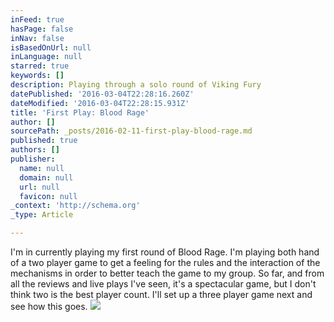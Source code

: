 ```yaml
---
inFeed: true
hasPage: false
inNav: false
isBasedOnUrl: null
inLanguage: null
starred: true
keywords: []
description: Playing through a solo round of Viking Fury
datePublished: '2016-03-04T22:28:16.260Z'
dateModified: '2016-03-04T22:28:15.931Z'
title: 'First Play: Blood Rage'
author: []
sourcePath: _posts/2016-02-11-first-play-blood-rage.md
published: true
authors: []
publisher:
  name: null
  domain: null
  url: null
  favicon: null
_context: 'http://schema.org'
_type: Article

---
```

I'm in currently playing my first round of Blood Rage. I'm playing both hand of a two player game to get a feeling for the rules and the interaction of the mechanisms in order to better teach the game to my group. So far, and from all the reviews and live plays I've seen, it's a spectacular game, but I don't think two is the best player count. I'll set up a three player game next and see how this goes.
![](https://the-grid-user-content.s3-us-west-2.amazonaws.com/01e9c079-4b28-4b3c-9476-84e709466f28.jpg)
